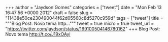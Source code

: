 
+++
author = "Jaydson Gomes"
categories = ["tweet"]
date = "Mon Feb 13 16:47:56 +0000 2012"
draft = false
slug = "11438e50ce230490044f62d05560c8d5270c959d"
tags = ["tweet"]
title = """Blog Post: Novo tema http..."""
tweet = true
micro = true
tweet_url = "https://twitter.com/jaydson/status/169100504146780162"
+++
Blog Post: Novo tema http://t.co/J19xOAyi
